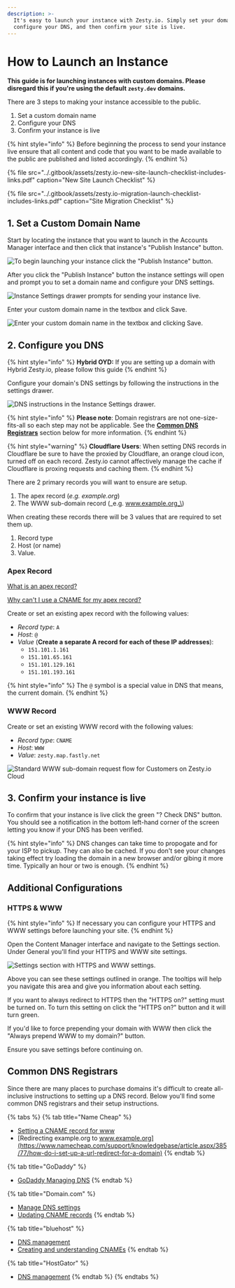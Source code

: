 ```yaml
---
description: >-
  It's easy to launch your instance with Zesty.io. Simply set your domain,
  configure your DNS, and then confirm your site is live.
---
```


# How to Launch an Instance

**This guide is for launching instances with custom domains. Please disregard this if you're using the default `zesty.dev` domains.**

There are 3 steps to making your instance accessible to the public.

1. Set a custom domain name
2. Configure your DNS
3. Confirm your instance is live

{% hint style="info" %}
Before beginning the process to send your instance live ensure that all content and code that you want to be made available to the public are published and listed accordingly.
{% endhint %}

{% file src="../.gitbook/assets/zesty.io-new-site-launch-checklist-includes-links.pdf" caption="New Site Launch Checklist" %}

{% file src="../.gitbook/assets/zesty.io-migration-launch-checklist-includes-links.pdf" caption="Site Migration Checklist" %}

## 1. Set a Custom Domain Name

Start by locating the instance that you want to launch in the Accounts Manager interface and then click that instance's "Publish Instance" button.

![To begin launching your instance click the &quot;Publish Instance&quot; button.](../.gitbook/assets/screen-shot-2019-08-30-at-1.04.05-pm.png)

After you click the "Publish Instance" button the instance settings will open and prompt you to set a domain name and configure your DNS settings.

![Instance Settings drawer prompts for sending your instance live.](../.gitbook/assets/screen-shot-2019-08-30-at-12.41.50-pm.png)

Enter your custom domain name in the textbox and click Save.

![Enter your custom domain name in the textbox and clicking Save.](../.gitbook/assets/screen-shot-2019-08-30-at-12.43.30-pm.png)

## 2. Configure you DNS

{% hint style="info" %}
**Hybrid OYD:** If you are setting up a domain with Hybrid Zesty.io, please follow this guide
{% endhint %}

Configure your domain's DNS settings by following the instructions in the settings drawer.

![DNS instructions in the Instance Settings drawer.](../.gitbook/assets/zesty-dns-settings.png)

{% hint style="info" %}
**Please note**: Domain registrars are not one-size-fits-all so each step may not be applicable. See the [**Common DNS Registrars**](https://zesty.org/guides/how-to-launch-an-instance#common-dns-registrars) section below for more information.
{% endhint %}

{% hint style="warning" %}
**Cloudflare Users**: When setting DNS records in Cloudflare be sure to have the proxied by Cloudflare, an orange cloud icon, turned off on each record. Zesty.io cannot affectively manage the cache if Cloudflare is proxing requests and caching them.
{% endhint %}

There are 2 primary records you will want to ensure are setup.

1. The apex record \(_e.g. example.org_\)
2. The WWW sub-domain record \(_e.g. www.example.org_\)

When creating these records there will be 3 values that are required to set them up.

1. Record type
2. Host \(or name\)
3. Value.

### Apex Record

[What is an apex record?](https://docs.microsoft.com/en-us/azure/dns/dns-zones-records#record-types)

[Why can't I use a CNAME for my apex record?](https://www.isc.org/blogs/cname-at-the-apex-of-a-zone/)

Create or set an existing apex record with the following values:

* _Record type_: `A`
* _Host_: `@`
* _Value_ \(**Create a separate A record for each of these IP addresses**\):
  * `151.101.1.161`
  * `151.101.65.161`
  * `151.101.129.161`
  * `151.101.193.161`

{% hint style="info" %}
The `@` symbol is a special value in DNS that means, the current domain.
{% endhint %}

### WWW Record

Create or set an existing WWW record with the following values:

* _Record type_: `CNAME`
* _Host_: `WWW`
* _Value_: `zesty.map.fastly.net`

![Standard WWW sub-domain request flow for Customers on Zesty.io Cloud](../.gitbook/assets/basic-dns-setup.png)

## 3. Confirm your instance is live

To confirm that your instance is live click the green "? Check DNS" button. You should see a notification in the bottom left-hand corner of the screen letting you know if your DNS has been verified.

{% hint style="info" %}
DNS changes can take time to propogate and for your ISP to pickup. They can also be cached. If you don't see your changes taking effect try loading the domain in a new browser and/or gibing it more time. Typically an hour or two is enough.
{% endhint %}

## Additional Configurations

### HTTPS & WWW

{% hint style="info" %}
If necessary you can configure your HTTPS and WWW settings before launching your site.
{% endhint %}

Open the Content Manager interface and navigate to the Settings section. Under General you'll find your HTTPS and WWW site settings.

![Settings section with HTTPS and WWW settings.](../.gitbook/assets/settings-http-www.png)

Above you can see these settings outlined in orange. The tooltips will help you navigate this area and give you information about each setting.

If you want to always redirect to HTTPS then the "HTTPS on?" setting must be turned on. To turn this setting on click the "HTTPS on?" button and it will turn green.

If you'd like to force prepending your domain with WWW then click the "Always prepend WWW to my domain?" button.

Ensure you save settings before continuing on.

## **Common DNS Registrars**

Since there are many places to purchase domains it's difficult to create all-inclusive instructions to setting up a DNS record. Below you'll find some common DNS registrars and their setup instructions.

{% tabs %}
{% tab title="Name Cheap" %}
* [Setting a CNAME record for www](https://www.namecheap.com/support/knowledgebase/article.aspx/9646/10/how-can-i-set-up-a-cname-record-for-my-domain)
* [Redirecting example.org to www.example.org](https://www.namecheap.com/support/knowledgebase/article.aspx/385/77/how-do-i-set-up-a-url-redirect-for-a-domain)
{% endtab %}

{% tab title="GoDaddy" %}
* [GoDaddy Managing DNS](https://support.godaddy.com/help/article/680/managing-dns-for-your-domain-names)
{% endtab %}

{% tab title="Domain.com" %}
* [Manage DNS settings](https://www.domain.com/help/article/dns-management-how-to-update-dns-records)
* [Updating CNAME records](https://www.domain.com/help/article/dns-management-how-to-update-cname-aliases)
{% endtab %}

{% tab title="bluehost" %}
* [DNS management](https://my.bluehost.com/hosting/help/559)
* [Creating and understanding CNAMEs](https://my.bluehost.com/hosting/help/cname)
{% endtab %}

{% tab title="HostGator" %}
* [DNS management](https://www.hostgator.com/help/article/manage-dns-zones)
{% endtab %}
{% endtabs %}

